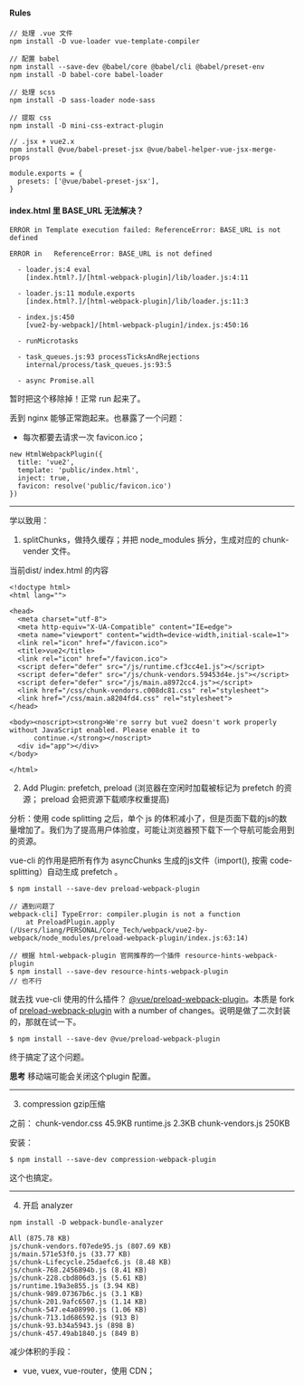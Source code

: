 #### Rules
```
// 处理 .vue 文件
npm install -D vue-loader vue-template-compiler

// 配置 babel
npm install --save-dev @babel/core @babel/cli @babel/preset-env
npm install -D babel-core babel-loader

// 处理 scss
npm install -D sass-loader node-sass

// 提取 css
npm install -D mini-css-extract-plugin

// .jsx + vue2.x
npm install @vue/babel-preset-jsx @vue/babel-helper-vue-jsx-merge-props

module.exports = {
  presets: ['@vue/babel-preset-jsx'],
}
```

#### index.html 里 BASE_URL 无法解决？
```
ERROR in Template execution failed: ReferenceError: BASE_URL is not defined

ERROR in   ReferenceError: BASE_URL is not defined
  
  - loader.js:4 eval
    [index.html?.]/[html-webpack-plugin]/lib/loader.js:4:11
  
  - loader.js:11 module.exports
    [index.html?.]/[html-webpack-plugin]/lib/loader.js:11:3
  
  - index.js:450 
    [vue2-by-webpack]/[html-webpack-plugin]/index.js:450:16
  
  - runMicrotasks
  
  - task_queues.js:93 processTicksAndRejections
    internal/process/task_queues.js:93:5
  
  - async Promise.all
```
暂时把这个移除掉！正常 run 起来了。

丢到 nginx 能够正常跑起来。也暴露了一个问题：
- 每次都要去请求一次 favicon.ico；
```
new HtmlWebpackPlugin({
  title: 'vue2',
  template: 'public/index.html',
  inject: true,
  favicon: resolve('public/favicon.ico')
})
```

---

学以致用：
1. splitChunks，做持久缓存；并把 node_modules 拆分，生成对应的 chunk-vender 文件。

当前dist/ index.html 的内容
```
<!doctype html>
<html lang="">

<head>
  <meta charset="utf-8">
  <meta http-equiv="X-UA-Compatible" content="IE=edge">
  <meta name="viewport" content="width=device-width,initial-scale=1">
  <link rel="icon" href="/favicon.ico">
  <title>vue2</title>
  <link rel="icon" href="/favicon.ico">
  <script defer="defer" src="/js/runtime.cf3cc4e1.js"></script>
  <script defer="defer" src="/js/chunk-vendors.59453d4e.js"></script>
  <script defer="defer" src="/js/main.a8972cc4.js"></script>
  <link href="/css/chunk-vendors.c008dc81.css" rel="stylesheet">
  <link href="/css/main.a8204fd4.css" rel="stylesheet">
</head>

<body><noscript><strong>We're sorry but vue2 doesn't work properly without JavaScript enabled. Please enable it to
      continue.</strong></noscript>
  <div id="app"></div>
</body>

</html>
```

2. Add Plugin: prefetch, preload (浏览器在空闲时加载被标记为 prefetch 的资源； preload 会把资源下载顺序权重提高)

分析：使用 code splitting 之后，单个 js 的体积减小了，但是页面下载的js的数量增加了。我们为了提高用户体验度，可能让浏览器预下载下一个导航可能会用到的资源。

vue-cli 的作用是把所有作为 asyncChunks 生成的js文件（import(), 按需 code-splitting）自动生成 prefetch 。

```
$ npm install --save-dev preload-webpack-plugin

// 遇到问题了
webpack-cli] TypeError: compiler.plugin is not a function
    at PreloadPlugin.apply (/Users/liang/PERSONAL/Core_Tech/webpack/vue2-by-webpack/node_modules/preload-webpack-plugin/index.js:63:14)

// 根据 html-webpack-plugin 官网推荐的一个插件 resource-hints-webpack-plugin
$ npm install --save-dev resource-hints-webpack-plugin
// 也不行
```

就去找 vue-cli 使用的什么插件？ [@vue/preload-webpack-plugin](https://github.com/vuejs/preload-webpack-plugin)。本质是 fork of [preload-webpack-plugin](https://github.com/GoogleChromeLabs/preload-webpack-plugin) with a number of changes。说明是做了二次封装的，那就在试一下。

```
$ npm install --save-dev @vue/preload-webpack-plugin
```
终于搞定了这个问题。

**思考** 移动端可能会关闭这个plugin 配置。

---

3. compression gzip压缩

之前：
chunk-vendor.css 45.9KB
runtime.js 2.3KB
chunk-vendors.js 250KB


安装：
```
$ npm install --save-dev compression-webpack-plugin
```
这个也搞定。

---

4. 开启 analyzer

```
npm install -D webpack-bundle-analyzer
```

```
All (875.78 KB)
js/chunk-vendors.f07ede95.js (807.69 KB)
js/main.571e53f0.js (33.77 KB)
js/chunk-Lifecycle.25daefc6.js (8.48 KB)
js/chunk-768.2456894b.js (8.41 KB)
js/chunk-228.cbd806d3.js (5.61 KB)
js/runtime.19a3e855.js (3.94 KB)
js/chunk-989.07367b6c.js (3.1 KB)
js/chunk-201.9afc6507.js (1.14 KB)
js/chunk-547.e4a08990.js (1.06 KB)
js/chunk-713.1d686592.js (913 B)
js/chunk-93.b34a5943.js (898 B)
js/chunk-457.49ab1840.js (849 B)
```

减少体积的手段：
- vue, vuex, vue-router，使用 CDN；


